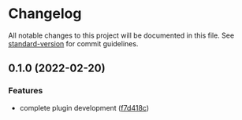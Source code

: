 # Changelog

All notable changes to this project will be documented in this file. See [standard-version](https://github.com/conventional-changelog/standard-version) for commit guidelines.

## 0.1.0 (2022-02-20)


### Features

* complete plugin development ([f7d418c](https://github.com/Linnanli/vue-view-layout/commit/f7d418cb3c95e6a7ed66aa2d4866b5cc54a67d91))
